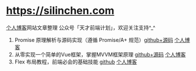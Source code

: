 # https://silinchen.com
[个人博客](https://silinchen.com)网站文章整理
公众号「天才前端计划」，欢迎关注支持^_^



1. Promise 原理解析与源码实现（遵循 Promise/A+ 规范）[github+源码]( https://github.com/silinchen/promise)  [个人博客]( https://silinchen.com/p/learn-and-write-promise-code )
2. 从零实现一个简单的Vue框架，掌握MVVM框架原理 [github+源码](https://github.com/silinchen/mvvm)  [个人博客]( https://silinchen.com/p/learn-mvvm-implement-a-simple-vue )
3. Flex 布局教程，前端必会的基础技能 [github](https://github.com/silinchen/silinchen.com/blob/master/blog/003%20Flex%20布局教程，前端必会的基础技能.md)  [个人博客]( https://silinchen.com/p/css-flexible-box-layout )

